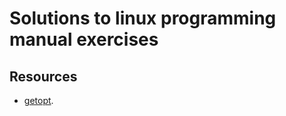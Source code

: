 # Solutions to linux programming manual exercises
## Resources
- [getopt](https://www.youtube.com/watch?v=SjyR74lbZOc).